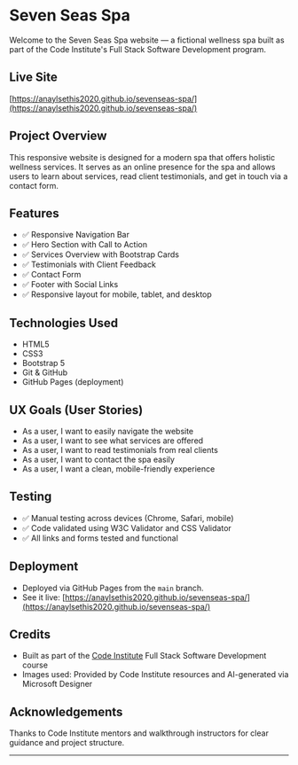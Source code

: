 # Seven Seas Spa

Welcome to the Seven Seas Spa website — a fictional wellness spa built as part of the Code Institute's Full Stack Software Development program.

## Live Site

[https://anaylsethis2020.github.io/sevenseas-spa/](https://anaylsethis2020.github.io/sevenseas-spa/)

## Project Overview

This responsive website is designed for a modern spa that offers holistic wellness services. It serves as an online presence for the spa and allows users to learn about services, read client testimonials, and get in touch via a contact form.

## Features

- ✅ Responsive Navigation Bar
- ✅ Hero Section with Call to Action
- ✅ Services Overview with Bootstrap Cards
- ✅ Testimonials with Client Feedback
- ✅ Contact Form
- ✅ Footer with Social Links
- ✅ Responsive layout for mobile, tablet, and desktop

## Technologies Used

- HTML5
- CSS3
- Bootstrap 5
- Git & GitHub
- GitHub Pages (deployment)

## UX Goals (User Stories)

- As a user, I want to easily navigate the website
- As a user, I want to see what services are offered
- As a user, I want to read testimonials from real clients
- As a user, I want to contact the spa easily
- As a user, I want a clean, mobile-friendly experience

## Testing

- ✅ Manual testing across devices (Chrome, Safari, mobile)
- ✅ Code validated using W3C Validator and CSS Validator
- ✅ All links and forms tested and functional

## Deployment

- Deployed via GitHub Pages from the `main` branch.
- See it live: [https://anaylsethis2020.github.io/sevenseas-spa/](https://anaylsethis2020.github.io/sevenseas-spa/)

## Credits

- Built as part of the [Code Institute](https://codeinstitute.net/) Full Stack Software Development course
- Images used: Provided by Code Institute resources and AI-generated via Microsoft Designer

## Acknowledgements

Thanks to Code Institute mentors and walkthrough instructors for clear guidance and project structure.

---

